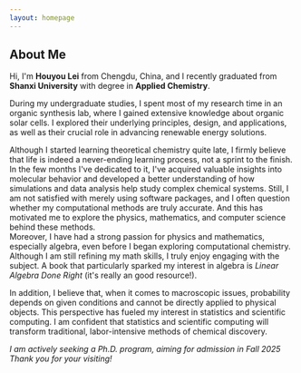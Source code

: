 ```yaml
---
layout: homepage
---
```


## About Me
Hi, I'm **Houyou Lei** from Chengdu, China, and I recently graduated from **Shanxi University** with degree in **Applied Chemistry**.

During my undergraduate studies, I spent most of my research time in an organic synthesis lab, where I gained extensive knowledge about organic solar cells. I explored their underlying principles, design, and applications, as well as their crucial role in advancing renewable energy solutions.   

Although I started learning theoretical chemistry quite late, I firmly believe that life is indeed a never-ending learning process, not a sprint to the finish. In the few months I've dedicated to it, I've acquired valuable insights into molecular behavior and developed a better understanding of how simulations and data analysis help study complex chemical systems. Still, I am not satisfied with merely using software packages, and I often question whether my computational methods are truly accurate. And this has motivated me to explore the physics, mathematics, and computer science behind these methods.   
Moreover, I have had a strong passion for physics and mathematics, especially algebra, even before I began exploring computational chemistry. Although I am still refining my math skills, I truly enjoy engaging with the subject. A book that particularly sparked my interest in algebra is *Linear Algebra Done Right* (it's really an good resource!).   

In addition, I believe that, when it comes to macroscopic issues, probability depends on given conditions and cannot be directly applied to physical objects. This perspective has fueled my interest in statistics and scientific computing. I am confident that statistics and scientific computing will transform traditional, labor-intensive methods of chemical discovery.   

*I am actively seeking a Ph.D. program, aiming for admission in Fall 2025*   
*Thank you for your visiting!*   




